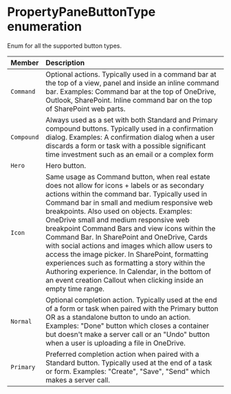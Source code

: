 # PropertyPaneButtonType enumeration
Enum for all the supported button types.

| Member	   | Description|
|:-------------|:-------|
|`Command`       | Optional actions. Typically used in a command bar at the top of a view, panel and inside an inline command bar. Examples: Command bar at the top of OneDrive, Outlook, SharePoint. Inline command bar on the top of SharePoint web parts. |
|`Compound`       | Always used as a set with both Standard and Primary compound buttons. Typically used in a confirmation dialog. Examples: A confirmation dialog when a user discards a form or task with a possible significant time investment such as an email or a complex form |
|`Hero`       | Hero button. |
|`Icon`       | Same usage as Command button, when real estate does not allow for icons + labels or as secondary actions within the command bar. Typically used in Command bar in small and medium responsive web breakpoints. Also used on objects. Examples: OneDrive small and medium responsive web breakpoint Command Bars and view icons within the Command Bar. In SharePoint and OneDrive, Cards with social actions and images which allow users to access the image picker. In SharePoint, formatting experiences such as formatting a story within the Authoring experience. In Calendar, in the bottom of an event creation Callout when clicking inside an empty time range. |
|`Normal`       | Optional completion action. Typically used at the end of a form or task when paired with the Primary button OR as a standalone button to undo an action. Examples: "Done" button which closes a container but doesn't make a server call or an "Undo" button when a user is uploading a file in OneDrive. |
|`Primary`       | Preferred completion action when paired with a Standard button. Typically used at the end of a task or form. Examples: "Create", "Save", "Send" which makes a server call. |
